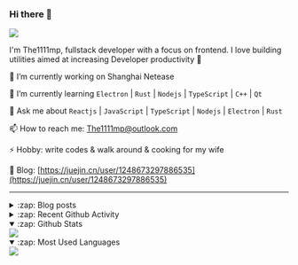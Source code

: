 ### Hi there 👋

![](https://komarev.com/ghpvc/?username=1111mp&color=green)

I'm The1111mp, fullstack developer with a focus on frontend. I love building utilities aimed at increasing Developer productivity 🙌

🔭 I’m currently working on Shanghai Netease

🌱 I’m currently learning `Electron` | `Rust` | `Nodejs` | `TypeScript` | `C++` | `Qt`

💬 Ask me about `Reactjs` | `JavaScript` | `TypeScript` | `Nodejs` | `Electron` | `Rust`

📫 How to reach me: <a href="mailto:The1111mp@outlook.com">The1111mp@outlook.com</a>

⚡ Hobby: write codes & walk around & cooking for my wife

📖 Blog: [https://juejin.cn/user/1248673297886535](https://juejin.cn/user/1248673297886535)

***

<details>
  <summary>:zap: Blog posts</summary>

  - [这里有从零开始构建现代化前端UI组件库所需要的一切](https://juejin.cn/post/7324011329883045915)
  - [使用 nvm-desktop 轻松安装和管理多个 node 版本](https://juejin.cn/post/7267791228872179727)
  - [Electron 中集成 SQLite3 数据库的最佳实践](https://juejin.cn/post/7202807471881306172)
  - [从0开发IM，单聊群聊在线离线消息以及消息的已读未读功能](https://juejin.cn/post/7202583557751865401)
  - [Electron（网页）中实现接近微信消息发送体验的消息输入框及界面](https://juejin.cn/post/7252505446396575781)
  - [Qt中基于QWebEngineView和QWebChannel实现与web的交互](https://juejin.cn/post/7238423148555501629)
</details>

<details>
  <summary>:zap: Recent Github Activity</summary>

  <!--START_SECTION:activity-->
1. 🗣 Commented on [#9](https://github.com/1111mp/nvmd-command/issues/9#issuecomment-2235180882) in [1111mp/nvmd-command](https://github.com/1111mp/nvmd-command)
2. 🗣 Commented on [#99](https://github.com/1111mp/nvm-desktop/issues/99#issuecomment-2225112059) in [1111mp/nvm-desktop](https://github.com/1111mp/nvm-desktop)
3. 🗣 Commented on [#91](https://github.com/1111mp/nvm-desktop/issues/91#issuecomment-2224983934) in [1111mp/nvm-desktop](https://github.com/1111mp/nvm-desktop)
4. 🗣 Commented on [#8255](https://github.com/tauri-apps/tauri/issues/8255#issuecomment-2224312121) in [tauri-apps/tauri](https://github.com/tauri-apps/tauri)
5. 🗣 Commented on [#8255](https://github.com/tauri-apps/tauri/issues/8255#issuecomment-2198004346) in [tauri-apps/tauri](https://github.com/tauri-apps/tauri)
6. 🗣 Commented on [#96](https://github.com/1111mp/nvm-desktop/issues/96#issuecomment-2196682306) in [1111mp/nvm-desktop](https://github.com/1111mp/nvm-desktop)
7. 🗣 Commented on [#98](https://github.com/1111mp/nvm-desktop/issues/98#issuecomment-2196075439) in [1111mp/nvm-desktop](https://github.com/1111mp/nvm-desktop)
8. 🗣 Commented on [#96](https://github.com/1111mp/nvm-desktop/issues/96#issuecomment-2196035024) in [1111mp/nvm-desktop](https://github.com/1111mp/nvm-desktop)
9. 🗣 Commented on [#96](https://github.com/1111mp/nvm-desktop/issues/96#issuecomment-2191006919) in [1111mp/nvm-desktop](https://github.com/1111mp/nvm-desktop)
10. 🎉 Merged PR [#30](https://github.com/1111mp/im_server/pull/30) in [1111mp/im_server](https://github.com/1111mp/im_server)
  <!--END_SECTION:activity-->
</details>

<details open>
  <summary>:zap: Github Stats</summary>

  <img align="center" src="https://github-readme-stats-sigma-five.vercel.app/api?username=1111mp&show_icons=true&hide_border=true&theme=gruvbox" />
</details>

<details open>
  <summary>:zap: Most Used Languages</summary>

  <img align="center" src="https://github-readme-stats-sigma-five.vercel.app/api/top-langs/?username=1111mp&layout=compact&show_icons=true&hide_border=true&theme=gruvbox" />
</details>


<!--
**1111mp/1111mp** is a ✨ _special_ ✨ repository because its `README.md` (this file) appears on your GitHub profile.

Here are some ideas to get you started:

- 🔭 I’m currently working on ...
- 🌱 I’m currently learning ...
- 👯 I’m looking to collaborate on ...
- 🤔 I’m looking for help with ...
- 💬 Ask me about ...
- 📫 How to reach me: ...
- 😄 Pronouns: ...
- ⚡ Fun fact: ...
-->
